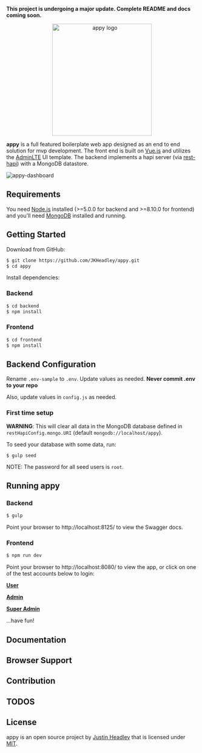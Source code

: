 **This project is undergoing a major update. Complete README and docs coming soon.**

<p align="center"><a href="https://appyapp.io" target="_blank" rel="noopener noreferrer"><img width="262" height="295" src="https://user-images.githubusercontent.com/12631935/39099920-eaab3d3e-4636-11e8-9955-b53be05e1c13.png" alt="appy logo"></a></p>

**appy** is a full featured boilerplate web app designed as an end to end solution for mvp development. The front end is built on [Vue.js](https://vuejs.org) and utilizes the [AdminLTE](https://almsaeedstudio.com) UI template. The backend implements a hapi server (via [rest-hapi](https://github.com/JKHeadley/rest-hapi)) with a MongoDB datastore. 

![appy-dashboard](https://user-images.githubusercontent.com/12631935/39155220-f691c77e-4705-11e8-9b83-2129a07c6d35.png)


## Requirements

You need [Node.js](https://nodejs.org/en/) installed (>=5.0.0 for backend and >=8.10.0 for frontend) and you'll need [MongoDB](https://docs.mongodb.com/manual/installation/) installed and running.


## Getting Started

Download from GitHub:

```bash
$ git clone https://github.com/JKHeadley/appy.git
$ cd appy
```

Install dependencies:

### Backend

``` bash
$ cd backend
$ npm install
```

### Frontend

``` bash
$ cd frontend
$ npm install
```

## Backend Configuration
Rename `.env-sample` to `.env`. Update values as needed. **Never commit .env to your repo**

Also, update values in `config.js` as needed.

### First time setup
**WARNING**: This will clear all data in the MongoDB database defined in ``restHapiConfig.mongo.URI`` (default ``mongodb://localhost/appy``).

To seed your database with some data, run:

```
$ gulp seed
```

NOTE: The password for all seed users is ``root``.


## Running appy

### Backend

``` bash
$ gulp
```

Point your browser to http://localhost:8125/ to view the Swagger docs.

### Frontend

``` bash
$ npm run dev
```

Point your browser to http://localhost:8080/ to view the app, or click on one of the test accounts below to login:

**<a href="http://localhost:8080/login?email=test@user.com&password=root" target="_blank">User</a>**

**<a href="http://localhost:8080/login?email=test@admin.com&password=root" target="_blank">Admin</a>**

**<a href="http://localhost:8080/login?email=test@superadmin.com&password=root" target="_blank">Super Admin</a>**

...have fun!


Documentation
-------------


Browser Support
---------------


Contribution
------------


TODOS
-------

License
-------
appy is an open source project by [Justin Headley](http://justinheadley.com) that is licensed under [MIT](http://opensource.org/licenses/MIT).

